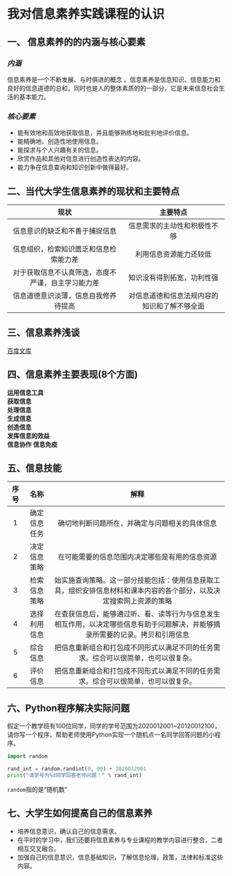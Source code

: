 # 我对信息素养实践课程的认识  
## 一、  信息素养的的内涵与核心要素  
### *内涵*
信息素养是一个不断发展、与时俱进的概念 。信息素养是信息知识、信息能力和良好的信息道德的总和，同时也是人的整体素质的的一部分，它是未来信息社会生活的基本能力。  
### *核心要素*  
- 能有效地和高效地获取信息，并且能够熟练地和批判地评价信息。  
- 能精确地、创造性地使用信息。  
- 能探求与个人兴趣有关的信息。  
- 欣赏作品和其他对信息进行创造性表达的内容。  
- 能力争在信息查询和知识创新中做得最好。  
## 二、当代大学生信息素养的现状和主要特点  
| 现状 | 主要特点 |
| :-: | :-: |
| 信息意识的缺乏和不善于捕捉信息 | 信息需求的主动性和积极性不够 |
| 信息组织，检索知识匮乏和信息检索能力差 | 利用信息资源能力还较低 |
| 对于获取信息不认真筛选，态度不严谨，自主学习能力差 | 知识没有得到拓宽，功利性强 |
| 信息道德意识淡薄，信息自我修养待提高 | 对信息道德和信息法规内容的知识和了解不够全面 |

## 三、信息素养浅谈  
[百度文库](https://wenku.baidu.com/view/59ee9b1759eef8c75fbfb39c.html)  
## 四、信息素养主要表现(8个方面)  
**运用信息工具**  
**获取信息**  
**处理信息**  
**生成信息**  
**创造信息**  
**发挥信息的效益**  
**信息协作** 
**信息免疫**  
## 五、信息技能  
| 序号 |     名称     |                             解释                             |
| :--: | :----------: | :----------------------------------------------------------: |
|  1   | 确定信息任务 |        确切地判断问题所在，并确定与问题相关的具体信息        |
|  2   | 决定信息策略 |        在可能需要的信息范围内决定哪些是有用的信息资源        |
|  3   | 检索信息策略 | 始实施查询策略。这一部分技能包括：使用信息获取工具，组织安排信息材料和课本内容的各个部分，以及决定搜索网上资源的策略 |
|  4   | 选择利用信息 | 在查获信息后，能够通过听、看、读等行为与信息发生相互作用，以决定哪些信息有助于问题解决，并能够摘录所需要的记录。拷贝和引用信息 |
|  5   |   综合信息   | 把信息重新组合和打包成不同形式以满足不同的任务需求。综合可以很简单，也可以很复杂。 |
|  6   |   评价信息   | 把信息重新组合和打包成不同形式以满足不同的任务需求。综合可以很简单，也可以很复杂。 |
## 六、Python程序解决实际问题  
假定一个教学班有100位同学，同学的学号范围为2020012001~20120012100，请你写一个程序，帮助老师使用Python实现一个随机点一名同学回答问题的小程序。
```python
import random  

rand_int = random.randint(0, 99) + 2020012001
print("请学号为%d同学回答老师问题！" % rand_int)
```
`random`指的是“随机数”
## 七、大学生如何提高自己的信息素养  
- 培养信息意识，确认自己的信息需求。 
- 在平时的学习中，我们还要将信息素养与专业课程的教学内容进行整合，二者相互交叉融合。 
- 加强自己的信息意识，信息基础知识，了解信息伦理，政策，法律和标准这些内容。
